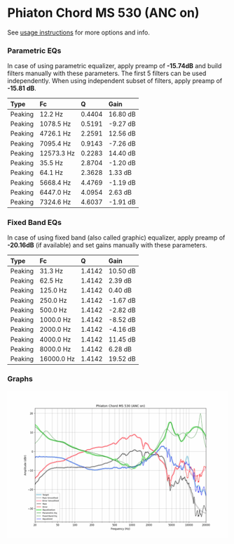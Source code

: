 # Phiaton Chord MS 530 (ANC on)
See [usage instructions](https://github.com/jaakkopasanen/AutoEq#usage) for more options and info.

### Parametric EQs
In case of using parametric equalizer, apply preamp of **-15.74dB** and build filters manually
with these parameters. The first 5 filters can be used independently.
When using independent subset of filters, apply preamp of **-15.81 dB**.

| Type    | Fc         |      Q | Gain     |
|:--------|:-----------|:-------|:---------|
| Peaking | 12.2 Hz    | 0.4404 | 16.80 dB |
| Peaking | 1078.5 Hz  | 0.5191 | -9.27 dB |
| Peaking | 4726.1 Hz  | 2.2591 | 12.56 dB |
| Peaking | 7095.4 Hz  | 0.9143 | -7.26 dB |
| Peaking | 12573.3 Hz | 0.2283 | 14.40 dB |
| Peaking | 35.5 Hz    | 2.8704 | -1.20 dB |
| Peaking | 64.1 Hz    | 2.3628 | 1.33 dB  |
| Peaking | 5668.4 Hz  | 4.4769 | -1.19 dB |
| Peaking | 6447.0 Hz  | 4.0954 | 2.63 dB  |
| Peaking | 7324.6 Hz  | 4.6037 | -1.91 dB |

### Fixed Band EQs
In case of using fixed band (also called graphic) equalizer, apply preamp of **-20.16dB**
(if available) and set gains manually with these parameters.

| Type    | Fc         |      Q | Gain     |
|:--------|:-----------|:-------|:---------|
| Peaking | 31.3 Hz    | 1.4142 | 10.50 dB |
| Peaking | 62.5 Hz    | 1.4142 | 2.39 dB  |
| Peaking | 125.0 Hz   | 1.4142 | 0.40 dB  |
| Peaking | 250.0 Hz   | 1.4142 | -1.67 dB |
| Peaking | 500.0 Hz   | 1.4142 | -2.82 dB |
| Peaking | 1000.0 Hz  | 1.4142 | -8.52 dB |
| Peaking | 2000.0 Hz  | 1.4142 | -4.16 dB |
| Peaking | 4000.0 Hz  | 1.4142 | 11.45 dB |
| Peaking | 8000.0 Hz  | 1.4142 | 6.28 dB  |
| Peaking | 16000.0 Hz | 1.4142 | 19.52 dB |

### Graphs
![](./Phiaton%20Chord%20MS%20530%20(ANC%20on).png)